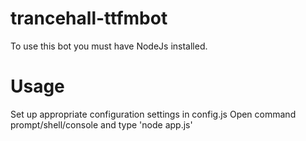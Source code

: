 trancehall-ttfmbot
==================

To use this bot you must have NodeJs installed.

Usage
====================
Set up appropriate configuration settings in config.js
Open command prompt/shell/console and type 'node app.js'

